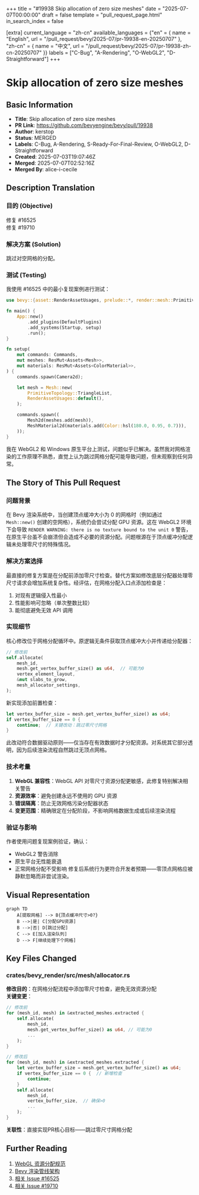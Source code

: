 +++
title = "#19938 Skip allocation of zero size meshes"
date = "2025-07-07T00:00:00"
draft = false
template = "pull_request_page.html"
in_search_index = false

[extra]
current_language = "zh-cn"
available_languages = {"en" = { name = "English", url = "/pull_request/bevy/2025-07/pr-19938-en-20250707" }, "zh-cn" = { name = "中文", url = "/pull_request/bevy/2025-07/pr-19938-zh-cn-20250707" }}
labels = ["C-Bug", "A-Rendering", "O-WebGL2", "D-Straightforward"]
+++

# Skip allocation of zero size meshes

## Basic Information
- **Title**: Skip allocation of zero size meshes
- **PR Link**: https://github.com/bevyengine/bevy/pull/19938
- **Author**: kerstop
- **Status**: MERGED
- **Labels**: C-Bug, A-Rendering, S-Ready-For-Final-Review, O-WebGL2, D-Straightforward
- **Created**: 2025-07-03T19:07:46Z
- **Merged**: 2025-07-07T02:52:16Z
- **Merged By**: alice-i-cecile

## Description Translation
### 目的 (Objective)

修复 #16525  
修复 #19710  

### 解决方案 (Solution)

跳过对空网格的分配。

### 测试 (Testing)

我使用 #16525 中的最小复现案例进行测试：  
```rust
use bevy::{asset::RenderAssetUsages, prelude::*, render::mesh::PrimitiveTopology};

fn main() {
    App::new()
        .add_plugins(DefaultPlugins)
        .add_systems(Startup, setup)
        .run();
}

fn setup(
    mut commands: Commands,
    mut meshes: ResMut<Assets<Mesh>>,
    mut materials: ResMut<Assets<ColorMaterial>>,
) {
    commands.spawn(Camera2d);

    let mesh = Mesh::new(
        PrimitiveTopology::TriangleList,
        RenderAssetUsages::default(),
    );

    commands.spawn((
        Mesh2d(meshes.add(mesh)),
        MeshMaterial2d(materials.add(Color::hsl(180.0, 0.95, 0.7))),
    ));
}
```
我在 WebGL2 和 Windows 原生平台上测试，问题似乎已解决。虽然我对网格渲染的工作原理不熟悉，直觉上认为跳过网格分配可能导致问题，但未观察到任何异常。

## The Story of This Pull Request

### 问题背景
在 Bevy 渲染系统中，当创建顶点缓冲大小为 0 的网格时（例如通过 `Mesh::new()` 创建的空网格），系统仍会尝试分配 GPU 资源。这在 WebGL2 环境下会导致 `RENDER WARNING: there is no texture bound to the unit 0` 警告，在原生平台虽不会崩溃但会造成不必要的资源分配。问题根源在于顶点缓冲分配逻辑未处理零尺寸的特殊情况。

### 解决方案选择
最直接的修复方案是在分配前添加零尺寸检查。替代方案如修改底层分配器处理零尺寸请求会增加系统复杂性。经评估，在网格分配入口点添加检查是：
1. 对现有逻辑侵入性最小
2. 性能影响可忽略（单次整数比较）
3. 能彻底避免无效 API 调用

### 实现细节
核心修改位于网格分配循环中。原逻辑无条件获取顶点缓冲大小并传递给分配器：
```rust
// 修改前
self.allocate(
    mesh_id,
    mesh.get_vertex_buffer_size() as u64,  // 可能为0
    vertex_element_layout,
    &mut slabs_to_grow,
    mesh_allocator_settings,
);
```
新实现添加前置检查：
```rust
let vertex_buffer_size = mesh.get_vertex_buffer_size() as u64;
if vertex_buffer_size == 0 {
    continue;  // 关键改动：跳过零尺寸网格
}
```
此改动符合数据驱动原则——仅当存在有效数据时才分配资源。对系统其它部分透明，因为后续渲染流程自然跳过无顶点网格。

### 技术考量
1. **WebGL 兼容性**：WebGL API 对零尺寸资源分配更敏感，此修复特别解决相关警告
2. **资源效率**：避免创建永远不使用的 GPU 资源
3. **错误隔离**：防止无效网格污染分配器状态
4. **变更范围**：精确限定在分配阶段，不影响网格数据生成或后续渲染流程

### 验证与影响
作者使用问题复现案例验证，确认：
- WebGL2 警告消除
- 原生平台无性能衰退
- 正常网格分配不受影响
修复后系统行为更符合开发者预期——零顶点网格应被静默忽略而非尝试渲染。

## Visual Representation

```mermaid
graph TD
    A[提取网格] --> B{顶点缓冲尺寸>0?}
    B -->|是| C[分配GPU资源]
    B -->|否| D[跳过分配]
    C --> E[加入渲染队列]
    D --> F[继续处理下个网格]
```

## Key Files Changed

### crates/bevy_render/src/mesh/allocator.rs
**修改目的**：在网格分配流程中添加零尺寸检查，避免无效资源分配  
**关键变更**：
```rust
// 修改前
for (mesh_id, mesh) in &extracted_meshes.extracted {
    self.allocate(
        mesh_id,
        mesh.get_vertex_buffer_size() as u64, // 可能为0
        ... 
    );
}

// 修改后
for (mesh_id, mesh) in &extracted_meshes.extracted {
    let vertex_buffer_size = mesh.get_vertex_buffer_size() as u64;
    if vertex_buffer_size == 0 {  // 新增检查
        continue;
    }
    self.allocate(
        mesh_id,
        vertex_buffer_size,  // 确保>0
        ...
    );
}
```
**关联性**：直接实现PR核心目标——跳过零尺寸网格分配

## Further Reading
1. [WebGL 资源分配规范](https://www.khronos.org/registry/webgl/specs/latest/2.0/#5.14)
2. [Bevy 渲染管线架构](https://bevyengine.org/learn/book/getting-started/rendering/)
3. [相关 Issue #16525](https://github.com/bevyengine/bevy/issues/16525)
4. [相关 Issue #19710](https://github.com/bevyengine/bevy/issues/19710)